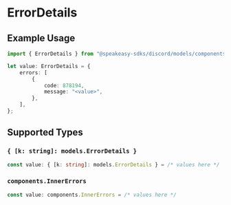 # ErrorDetails

## Example Usage

```typescript
import { ErrorDetails } from "@speakeasy-sdks/discord/models/components";

let value: ErrorDetails = {
    errors: [
        {
            code: 878194,
            message: "<value>",
        },
    ],
};
```

## Supported Types

### `{ [k: string]: models.ErrorDetails }`

```typescript
const value: { [k: string]: models.ErrorDetails } = /* values here */
```

### `components.InnerErrors`

```typescript
const value: components.InnerErrors = /* values here */
```

